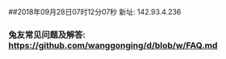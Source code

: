 ##2018年09月28日07时12分07秒 新址: 142.93.4.236
### 兔友常见问题及解答: https://github.com/wanggonging/d/blob/w/FAQ.md
